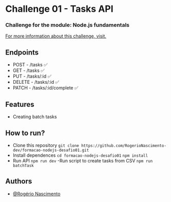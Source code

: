 # Challenge 01 - Tasks API
### Challenge for the module: Node.js fundamentals
[For more information about this challenge, visit.](https://efficient-sloth-d85.notion.site/Desafio-01-2d48608f47644519a408b438b52d913f)

## Endpoints

- POST - /tasks ✅
- GET - /tasks ✅
- PUT - /tasks/:id ✅
- DELETE - /tasks/:id ✅
- PATCH - /tasks/:id/complete ✅

## Features
 - Creating batch tasks
 
## How to run? 
- Clone this repository
``git clone https://github.com/RogerioNascimento-dev/formacao-nodejs-desafio01.git``
 - Install dependences
 ``cd formacao-nodejs-desafio01``
``npm install``
- Run API
``npm run dev``
-Run script to create tasks from CSV
``npm run batchTask``

## Authors
- [@Rogério Nascimento](https://www.github.com/RogerioNascimento-dev)